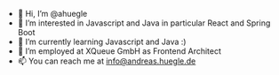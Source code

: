 - 👋 Hi, I’m @ahuegle
- 👀 I’m interested in Javascript and Java in particular React and Spring Boot
- 🌱 I’m currently learning Javascript and Java :)
- 💞️ I’m employed at XQueue GmbH as Frontend Architect 
- 📫 You can reach me at info@andreas.huegle.de

